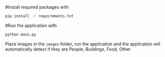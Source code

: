 #Install required packages with

```bash
pip install -r requirements.txt
```

#Run the application with

```bash
python main.py
```

Place images in the `images` folder, run the application and the application will automatically detect if they are People, Buildings, Food, Other
```